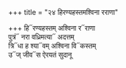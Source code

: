 +++
title = "२४ हिरण्यहस्तमश्विना रराणा"

+++
हि᳓रण्यहस्तम् अश्विना र᳓राणा  
पुत्रं᳓ नरा वध्रिमत्या᳓ अदत्तम्  
त्रि᳓धा ह श्या᳓वम् अश्विना वि᳓कस्तम्  
उ᳓ज् जीव᳓स ऐरयतं सुदानू